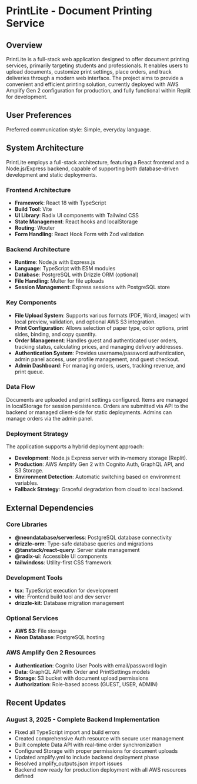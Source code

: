 # PrintLite - Document Printing Service

## Overview
PrintLite is a full-stack web application designed to offer document printing services, primarily targeting students and professionals. It enables users to upload documents, customize print settings, place orders, and track deliveries through a modern web interface. The project aims to provide a convenient and efficient printing solution, currently deployed with AWS Amplify Gen 2 configuration for production, and fully functional within Replit for development.

## User Preferences
Preferred communication style: Simple, everyday language.

## System Architecture
PrintLite employs a full-stack architecture, featuring a React frontend and a Node.js/Express backend, capable of supporting both database-driven development and static deployments.

### Frontend Architecture
- **Framework**: React 18 with TypeScript
- **Build Tool**: Vite
- **UI Library**: Radix UI components with Tailwind CSS
- **State Management**: React hooks and localStorage
- **Routing**: Wouter
- **Form Handling**: React Hook Form with Zod validation

### Backend Architecture
- **Runtime**: Node.js with Express.js
- **Language**: TypeScript with ESM modules
- **Database**: PostgreSQL with Drizzle ORM (optional)
- **File Handling**: Multer for file uploads
- **Session Management**: Express sessions with PostgreSQL store

### Key Components
- **File Upload System**: Supports various formats (PDF, Word, images) with local preview, validation, and optional AWS S3 integration.
- **Print Configuration**: Allows selection of paper type, color options, print sides, binding, and copy quantity.
- **Order Management**: Handles guest and authenticated user orders, tracking status, calculating prices, and managing delivery addresses.
- **Authentication System**: Provides username/password authentication, admin panel access, user profile management, and guest checkout.
- **Admin Dashboard**: For managing orders, users, tracking revenue, and print queue.

### Data Flow
Documents are uploaded and print settings configured. Items are managed in localStorage for session persistence. Orders are submitted via API to the backend or managed client-side for static deployments. Admins can manage orders via the admin panel.

### Deployment Strategy
The application supports a hybrid deployment approach:
- **Development**: Node.js Express server with in-memory storage (Replit).
- **Production**: AWS Amplify Gen 2 with Cognito Auth, GraphQL API, and S3 Storage.
- **Environment Detection**: Automatic switching based on environment variables.
- **Fallback Strategy**: Graceful degradation from cloud to local backend.

## External Dependencies

### Core Libraries
- **@neondatabase/serverless**: PostgreSQL database connectivity
- **drizzle-orm**: Type-safe database queries and migrations
- **@tanstack/react-query**: Server state management
- **@radix-ui**: Accessible UI components
- **tailwindcss**: Utility-first CSS framework

### Development Tools
- **tsx**: TypeScript execution for development
- **vite**: Frontend build tool and dev server
- **drizzle-kit**: Database migration management

### Optional Services
- **AWS S3**: File storage
- **Neon Database**: PostgreSQL hosting

### AWS Amplify Gen 2 Resources
- **Authentication**: Cognito User Pools with email/password login
- **Data**: GraphQL API with Order and PrintSettings models
- **Storage**: S3 bucket with document upload permissions
- **Authorization**: Role-based access (GUEST, USER, ADMIN)

## Recent Updates

### August 3, 2025 - Complete Backend Implementation
- Fixed all TypeScript import and build errors
- Created comprehensive Auth resource with secure user management
- Built complete Data API with real-time order synchronization
- Configured Storage with proper permissions for document uploads
- Updated amplify.yml to include backend deployment phase
- Resolved amplify_outputs.json import issues
- Backend now ready for production deployment with all AWS resources defined